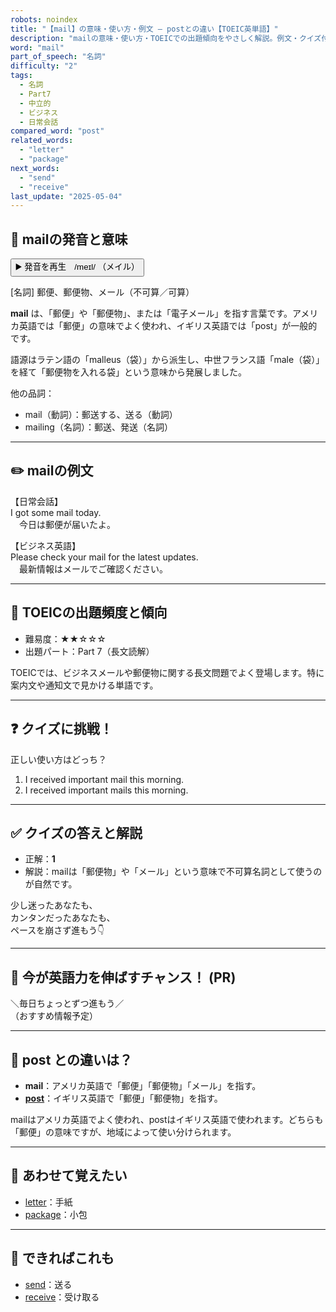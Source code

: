 ```yaml
---
robots: noindex
title: "【mail】の意味・使い方・例文 ― postとの違い【TOEIC英単語】"
description: "mailの意味・使い方・TOEICでの出題傾向をやさしく解説。例文・クイズ付きでpostとの違いもわかりやすく学べます。"
word: "mail"
part_of_speech: "名詞"
difficulty: "2"
tags:
  - 名詞
  - Part7
  - 中立的
  - ビジネス
  - 日常会話
compared_word: "post"
related_words:
  - "letter"
  - "package"
next_words:
  - "send"
  - "receive"
last_update: "2025-05-04"
---
```


## 🔰 mailの発音と意味

<button class="play-audio" onclick="playTTS('mail')">
  <span class="play-audio-main">
    ▶️ 発音を再生　/meɪl/
  </span>
  <span class="play-audio-sub">
    （メイル）
  </span>
</button>

[名詞] 郵便、郵便物、メール（不可算／可算）

**mail** は、「郵便」や「郵便物」、または「電子メール」を指す言葉です。アメリカ英語では「郵便」の意味でよく使われ、イギリス英語では「post」が一般的です。

語源はラテン語の「malleus（袋）」から派生し、中世フランス語「male（袋）」を経て「郵便物を入れる袋」という意味から発展しました。

他の品詞：  
- mail（動詞）：郵送する、送る（動詞）
- mailing（名詞）：郵送、発送（名詞）

---

## ✏️ mailの例文

【日常会話】  
I got some mail today.  
　今日は郵便が届いたよ。

【ビジネス英語】  
Please check your mail for the latest updates.  
　最新情報はメールでご確認ください。

---

## 🎯 TOEICの出題頻度と傾向

- 難易度：★★☆☆☆
- 出題パート：Part 7（長文読解）

TOEICでは、ビジネスメールや郵便物に関する長文問題でよく登場します。特に案内文や通知文で見かける単語です。

---

## ❓ クイズに挑戦！

正しい使い方はどっち？

1. I received important mail this morning.  
2. I received important mails this morning.

---

## ✅ クイズの答えと解説

- 正解：**1**
- 解説：mailは「郵便物」や「メール」という意味で不可算名詞として使うのが自然です。

少し迷ったあなたも、  
カンタンだったあなたも、  
ペースを崩さず進もう👇️

---

## 🚀 今が英語力を伸ばすチャンス！ (PR)

<div class="info-center">
＼毎日ちょっとずつ進もう／<br>  
（おすすめ情報予定）
</div>

---

## 🤔  post との違いは？

- **mail**：アメリカ英語で「郵便」「郵便物」「メール」を指す。
- **[post](/word/post/)**：イギリス英語で「郵便」「郵便物」を指す。

mailはアメリカ英語でよく使われ、postはイギリス英語で使われます。どちらも「郵便」の意味ですが、地域によって使い分けられます。

---

## 🧩 あわせて覚えたい

- [letter](/word/letter/)：手紙
- [package](/word/package/)：小包

---

## 📖 できればこれも

- [send](/word/send/)：送る
- [receive](/word/receive/)：受け取る

<!-- cvid: aid18_bid11 -->
